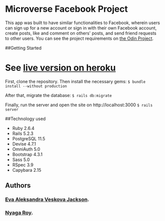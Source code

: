 # Microverse Facebook Project

This app was built to have similar functionalities to Facebook, wherein users can sign up for a new account or sign in with their own Facebook account, create posts, like and comment on others' posts, and send friend requests to other users. You can see the project requirements on [the Odin Project](https://www.theodinproject.com/courses/ruby-on-rails/lessons/final-project).

##Getting Started
# See [live version on heroku](https://still-ridge-12937.herokuapp.com/)

First, clone the repository. Then install the necessary gems:
`$ bundle install --without production`

After that, migrate the database:
`$ rails db:migrate`

Finally, run the server and open the site on http://localhost:3000
`$ rails server`

##Technology used

* Ruby 2.6.4
* Rails 5.2.3
* PostgreSQL 11.5
* Devise 4.7.1
* OmniAuth 5.0
* Bootstrap 4.3.1
* Sass 5.0
* RSpec 3.9
* Capybara 2.15

## Authors
### [Eva Aleksandra Veskova Jackson](https://github.com/evaveskova/).
### [Nyaga Roy](https://github.com/RoyNyaga).

